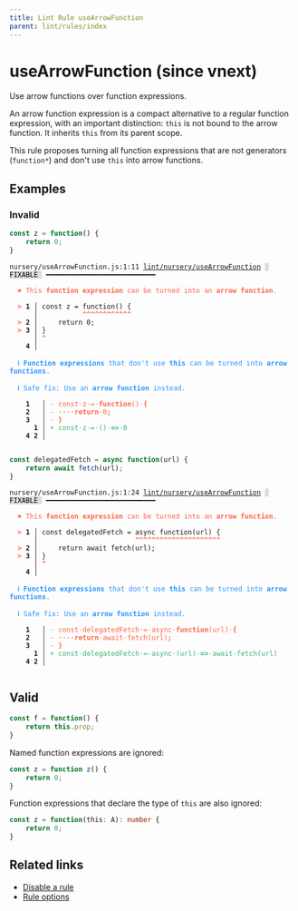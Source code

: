 ```yaml
---
title: Lint Rule useArrowFunction
parent: lint/rules/index
---
```


# useArrowFunction (since vnext)

Use arrow functions over function expressions.

An arrow function expression is a compact alternative to a regular function expression,
with an important distinction:
`this` is not bound to the arrow function. It inherits `this` from its parent scope.

This rule proposes turning all function expressions that are not generators (`function*`) and don't use `this` into arrow functions.

## Examples

### Invalid

```jsx
const z = function() {
    return 0;
}
```

<pre class="language-text"><code class="language-text">nursery/useArrowFunction.js:1:11 <a href="/docs/lint/rules/useArrowFunction">lint/nursery/useArrowFunction</a> <span style="color: #000; background-color: #ddd;"> FIXABLE </span> ━━━━━━━━━━━━━━━━━━━━━━━━━━━

<strong><span style="color: Tomato;">  </span></strong><strong><span style="color: Tomato;">✖</span></strong> <span style="color: Tomato;">This </span><span style="color: Tomato;"><strong>function expression</strong></span><span style="color: Tomato;"> can be turned into an </span><span style="color: Tomato;"><strong>arrow function</strong></span><span style="color: Tomato;">.</span>

<strong><span style="color: Tomato;">  </span></strong><strong><span style="color: Tomato;">&gt;</span></strong> <strong>1 │ </strong>const z = function() {
   <strong>   │ </strong>          <strong><span style="color: Tomato;">^</span></strong><strong><span style="color: Tomato;">^</span></strong><strong><span style="color: Tomato;">^</span></strong><strong><span style="color: Tomato;">^</span></strong><strong><span style="color: Tomato;">^</span></strong><strong><span style="color: Tomato;">^</span></strong><strong><span style="color: Tomato;">^</span></strong><strong><span style="color: Tomato;">^</span></strong><strong><span style="color: Tomato;">^</span></strong><strong><span style="color: Tomato;">^</span></strong><strong><span style="color: Tomato;">^</span></strong><strong><span style="color: Tomato;">^</span></strong>
<strong><span style="color: Tomato;">  </span></strong><strong><span style="color: Tomato;">&gt;</span></strong> <strong>2 │ </strong>    return 0;
<strong><span style="color: Tomato;">  </span></strong><strong><span style="color: Tomato;">&gt;</span></strong> <strong>3 │ </strong>}
   <strong>   │ </strong><strong><span style="color: Tomato;">^</span></strong>
    <strong>4 │ </strong>

<strong><span style="color: rgb(38, 148, 255);">  </span></strong><strong><span style="color: rgb(38, 148, 255);">ℹ</span></strong> <span style="color: rgb(38, 148, 255);"><strong>Function expressions</strong></span><span style="color: rgb(38, 148, 255);"> that don't use </span><span style="color: rgb(38, 148, 255);"><strong>this</strong></span><span style="color: rgb(38, 148, 255);"> can be turned into </span><span style="color: rgb(38, 148, 255);"><strong>arrow functions</strong></span><span style="color: rgb(38, 148, 255);">.</span>

<strong><span style="color: rgb(38, 148, 255);">  </span></strong><strong><span style="color: rgb(38, 148, 255);">ℹ</span></strong> <span style="color: rgb(38, 148, 255);">Safe fix</span><span style="color: rgb(38, 148, 255);">: </span><span style="color: rgb(38, 148, 255);">Use an </span><span style="color: rgb(38, 148, 255);"><strong>arrow function</strong></span><span style="color: rgb(38, 148, 255);"> instead.</span>

    <strong>1</strong>  <strong> │ </strong><span style="color: Tomato;">-</span> <span style="color: Tomato;">c</span><span style="color: Tomato;">o</span><span style="color: Tomato;">n</span><span style="color: Tomato;">s</span><span style="color: Tomato;">t</span><span style="color: Tomato;"><span style="opacity: 0.8;">·</span></span><span style="color: Tomato;">z</span><span style="color: Tomato;"><span style="opacity: 0.8;">·</span></span><span style="color: Tomato;">=</span><span style="color: Tomato;"><span style="opacity: 0.8;">·</span></span><span style="color: Tomato;"><strong>f</strong></span><span style="color: Tomato;"><strong>u</strong></span><span style="color: Tomato;"><strong>n</strong></span><span style="color: Tomato;"><strong>c</strong></span><span style="color: Tomato;"><strong>t</strong></span><span style="color: Tomato;"><strong>i</strong></span><span style="color: Tomato;"><strong>o</strong></span><span style="color: Tomato;"><strong>n</strong></span><span style="color: Tomato;">(</span><span style="color: Tomato;">)</span><span style="color: Tomato;"><span style="opacity: 0.8;">·</span></span><span style="color: Tomato;"><strong>{</strong></span>
    <strong>2</strong>  <strong> │ </strong><span style="color: Tomato;">-</span> <span style="color: Tomato;"><span style="opacity: 0.8;"><strong>·</strong></span></span><span style="color: Tomato;"><span style="opacity: 0.8;"><strong>·</strong></span></span><span style="color: Tomato;"><span style="opacity: 0.8;"><strong>·</strong></span></span><span style="color: Tomato;"><span style="opacity: 0.8;"><strong>·</strong></span></span><span style="color: Tomato;"><strong>r</strong></span><span style="color: Tomato;"><strong>e</strong></span><span style="color: Tomato;"><strong>t</strong></span><span style="color: Tomato;"><strong>u</strong></span><span style="color: Tomato;"><strong>r</strong></span><span style="color: Tomato;"><strong>n</strong></span><span style="color: Tomato;"><span style="opacity: 0.8;">·</span></span><span style="color: Tomato;">0</span><span style="color: Tomato;"><strong>;</strong></span>
    <strong>3</strong>  <strong> │ </strong><span style="color: Tomato;">-</span> <span style="color: Tomato;"><strong>}</strong></span>
      <strong>1</strong><strong> │ </strong><span style="color: MediumSeaGreen;">+</span> <span style="color: MediumSeaGreen;">c</span><span style="color: MediumSeaGreen;">o</span><span style="color: MediumSeaGreen;">n</span><span style="color: MediumSeaGreen;">s</span><span style="color: MediumSeaGreen;">t</span><span style="color: MediumSeaGreen;"><span style="opacity: 0.8;">·</span></span><span style="color: MediumSeaGreen;">z</span><span style="color: MediumSeaGreen;"><span style="opacity: 0.8;">·</span></span><span style="color: MediumSeaGreen;">=</span><span style="color: MediumSeaGreen;"><span style="opacity: 0.8;">·</span></span><span style="color: MediumSeaGreen;">(</span><span style="color: MediumSeaGreen;">)</span><span style="color: MediumSeaGreen;"><span style="opacity: 0.8;">·</span></span><span style="color: MediumSeaGreen;"><strong>=</strong></span><span style="color: MediumSeaGreen;"><strong>&gt;</strong></span><span style="color: MediumSeaGreen;"><span style="opacity: 0.8;">·</span></span><span style="color: MediumSeaGreen;">0</span>
    <strong>4</strong> <strong>2</strong><strong> │ </strong>

</code></pre>

```jsx
const delegatedFetch = async function(url) {
    return await fetch(url);
}
```

<pre class="language-text"><code class="language-text">nursery/useArrowFunction.js:1:24 <a href="/docs/lint/rules/useArrowFunction">lint/nursery/useArrowFunction</a> <span style="color: #000; background-color: #ddd;"> FIXABLE </span> ━━━━━━━━━━━━━━━━━━━━━━━━━━━

<strong><span style="color: Tomato;">  </span></strong><strong><span style="color: Tomato;">✖</span></strong> <span style="color: Tomato;">This </span><span style="color: Tomato;"><strong>function expression</strong></span><span style="color: Tomato;"> can be turned into an </span><span style="color: Tomato;"><strong>arrow function</strong></span><span style="color: Tomato;">.</span>

<strong><span style="color: Tomato;">  </span></strong><strong><span style="color: Tomato;">&gt;</span></strong> <strong>1 │ </strong>const delegatedFetch = async function(url) {
   <strong>   │ </strong>                       <strong><span style="color: Tomato;">^</span></strong><strong><span style="color: Tomato;">^</span></strong><strong><span style="color: Tomato;">^</span></strong><strong><span style="color: Tomato;">^</span></strong><strong><span style="color: Tomato;">^</span></strong><strong><span style="color: Tomato;">^</span></strong><strong><span style="color: Tomato;">^</span></strong><strong><span style="color: Tomato;">^</span></strong><strong><span style="color: Tomato;">^</span></strong><strong><span style="color: Tomato;">^</span></strong><strong><span style="color: Tomato;">^</span></strong><strong><span style="color: Tomato;">^</span></strong><strong><span style="color: Tomato;">^</span></strong><strong><span style="color: Tomato;">^</span></strong><strong><span style="color: Tomato;">^</span></strong><strong><span style="color: Tomato;">^</span></strong><strong><span style="color: Tomato;">^</span></strong><strong><span style="color: Tomato;">^</span></strong><strong><span style="color: Tomato;">^</span></strong><strong><span style="color: Tomato;">^</span></strong><strong><span style="color: Tomato;">^</span></strong>
<strong><span style="color: Tomato;">  </span></strong><strong><span style="color: Tomato;">&gt;</span></strong> <strong>2 │ </strong>    return await fetch(url);
<strong><span style="color: Tomato;">  </span></strong><strong><span style="color: Tomato;">&gt;</span></strong> <strong>3 │ </strong>}
   <strong>   │ </strong><strong><span style="color: Tomato;">^</span></strong>
    <strong>4 │ </strong>

<strong><span style="color: rgb(38, 148, 255);">  </span></strong><strong><span style="color: rgb(38, 148, 255);">ℹ</span></strong> <span style="color: rgb(38, 148, 255);"><strong>Function expressions</strong></span><span style="color: rgb(38, 148, 255);"> that don't use </span><span style="color: rgb(38, 148, 255);"><strong>this</strong></span><span style="color: rgb(38, 148, 255);"> can be turned into </span><span style="color: rgb(38, 148, 255);"><strong>arrow functions</strong></span><span style="color: rgb(38, 148, 255);">.</span>

<strong><span style="color: rgb(38, 148, 255);">  </span></strong><strong><span style="color: rgb(38, 148, 255);">ℹ</span></strong> <span style="color: rgb(38, 148, 255);">Safe fix</span><span style="color: rgb(38, 148, 255);">: </span><span style="color: rgb(38, 148, 255);">Use an </span><span style="color: rgb(38, 148, 255);"><strong>arrow function</strong></span><span style="color: rgb(38, 148, 255);"> instead.</span>

    <strong>1</strong>  <strong> │ </strong><span style="color: Tomato;">-</span> <span style="color: Tomato;">c</span><span style="color: Tomato;">o</span><span style="color: Tomato;">n</span><span style="color: Tomato;">s</span><span style="color: Tomato;">t</span><span style="color: Tomato;"><span style="opacity: 0.8;">·</span></span><span style="color: Tomato;">d</span><span style="color: Tomato;">e</span><span style="color: Tomato;">l</span><span style="color: Tomato;">e</span><span style="color: Tomato;">g</span><span style="color: Tomato;">a</span><span style="color: Tomato;">t</span><span style="color: Tomato;">e</span><span style="color: Tomato;">d</span><span style="color: Tomato;">F</span><span style="color: Tomato;">e</span><span style="color: Tomato;">t</span><span style="color: Tomato;">c</span><span style="color: Tomato;">h</span><span style="color: Tomato;"><span style="opacity: 0.8;">·</span></span><span style="color: Tomato;">=</span><span style="color: Tomato;"><span style="opacity: 0.8;">·</span></span><span style="color: Tomato;">a</span><span style="color: Tomato;">s</span><span style="color: Tomato;">y</span><span style="color: Tomato;">n</span><span style="color: Tomato;">c</span><span style="color: Tomato;"><span style="opacity: 0.8;">·</span></span><span style="color: Tomato;"><strong>f</strong></span><span style="color: Tomato;"><strong>u</strong></span><span style="color: Tomato;"><strong>n</strong></span><span style="color: Tomato;"><strong>c</strong></span><span style="color: Tomato;"><strong>t</strong></span><span style="color: Tomato;"><strong>i</strong></span><span style="color: Tomato;"><strong>o</strong></span><span style="color: Tomato;"><strong>n</strong></span><span style="color: Tomato;">(</span><span style="color: Tomato;">u</span><span style="color: Tomato;">r</span><span style="color: Tomato;">l</span><span style="color: Tomato;">)</span><span style="color: Tomato;"><span style="opacity: 0.8;">·</span></span><span style="color: Tomato;"><strong>{</strong></span>
    <strong>2</strong>  <strong> │ </strong><span style="color: Tomato;">-</span> <span style="color: Tomato;"><span style="opacity: 0.8;"><strong>·</strong></span></span><span style="color: Tomato;"><span style="opacity: 0.8;"><strong>·</strong></span></span><span style="color: Tomato;"><span style="opacity: 0.8;"><strong>·</strong></span></span><span style="color: Tomato;"><span style="opacity: 0.8;"><strong>·</strong></span></span><span style="color: Tomato;"><strong>r</strong></span><span style="color: Tomato;"><strong>e</strong></span><span style="color: Tomato;"><strong>t</strong></span><span style="color: Tomato;"><strong>u</strong></span><span style="color: Tomato;"><strong>r</strong></span><span style="color: Tomato;"><strong>n</strong></span><span style="color: Tomato;"><span style="opacity: 0.8;">·</span></span><span style="color: Tomato;">a</span><span style="color: Tomato;">w</span><span style="color: Tomato;">a</span><span style="color: Tomato;">i</span><span style="color: Tomato;">t</span><span style="color: Tomato;"><span style="opacity: 0.8;">·</span></span><span style="color: Tomato;">f</span><span style="color: Tomato;">e</span><span style="color: Tomato;">t</span><span style="color: Tomato;">c</span><span style="color: Tomato;">h</span><span style="color: Tomato;">(</span><span style="color: Tomato;">u</span><span style="color: Tomato;">r</span><span style="color: Tomato;">l</span><span style="color: Tomato;">)</span><span style="color: Tomato;"><strong>;</strong></span>
    <strong>3</strong>  <strong> │ </strong><span style="color: Tomato;">-</span> <span style="color: Tomato;"><strong>}</strong></span>
      <strong>1</strong><strong> │ </strong><span style="color: MediumSeaGreen;">+</span> <span style="color: MediumSeaGreen;">c</span><span style="color: MediumSeaGreen;">o</span><span style="color: MediumSeaGreen;">n</span><span style="color: MediumSeaGreen;">s</span><span style="color: MediumSeaGreen;">t</span><span style="color: MediumSeaGreen;"><span style="opacity: 0.8;">·</span></span><span style="color: MediumSeaGreen;">d</span><span style="color: MediumSeaGreen;">e</span><span style="color: MediumSeaGreen;">l</span><span style="color: MediumSeaGreen;">e</span><span style="color: MediumSeaGreen;">g</span><span style="color: MediumSeaGreen;">a</span><span style="color: MediumSeaGreen;">t</span><span style="color: MediumSeaGreen;">e</span><span style="color: MediumSeaGreen;">d</span><span style="color: MediumSeaGreen;">F</span><span style="color: MediumSeaGreen;">e</span><span style="color: MediumSeaGreen;">t</span><span style="color: MediumSeaGreen;">c</span><span style="color: MediumSeaGreen;">h</span><span style="color: MediumSeaGreen;"><span style="opacity: 0.8;">·</span></span><span style="color: MediumSeaGreen;">=</span><span style="color: MediumSeaGreen;"><span style="opacity: 0.8;">·</span></span><span style="color: MediumSeaGreen;">a</span><span style="color: MediumSeaGreen;">s</span><span style="color: MediumSeaGreen;">y</span><span style="color: MediumSeaGreen;">n</span><span style="color: MediumSeaGreen;">c</span><span style="color: MediumSeaGreen;"><span style="opacity: 0.8;">·</span></span><span style="color: MediumSeaGreen;">(</span><span style="color: MediumSeaGreen;">u</span><span style="color: MediumSeaGreen;">r</span><span style="color: MediumSeaGreen;">l</span><span style="color: MediumSeaGreen;">)</span><span style="color: MediumSeaGreen;"><span style="opacity: 0.8;">·</span></span><span style="color: MediumSeaGreen;"><strong>=</strong></span><span style="color: MediumSeaGreen;"><strong>&gt;</strong></span><span style="color: MediumSeaGreen;"><span style="opacity: 0.8;">·</span></span><span style="color: MediumSeaGreen;">a</span><span style="color: MediumSeaGreen;">w</span><span style="color: MediumSeaGreen;">a</span><span style="color: MediumSeaGreen;">i</span><span style="color: MediumSeaGreen;">t</span><span style="color: MediumSeaGreen;"><span style="opacity: 0.8;">·</span></span><span style="color: MediumSeaGreen;">f</span><span style="color: MediumSeaGreen;">e</span><span style="color: MediumSeaGreen;">t</span><span style="color: MediumSeaGreen;">c</span><span style="color: MediumSeaGreen;">h</span><span style="color: MediumSeaGreen;">(</span><span style="color: MediumSeaGreen;">u</span><span style="color: MediumSeaGreen;">r</span><span style="color: MediumSeaGreen;">l</span><span style="color: MediumSeaGreen;">)</span>
    <strong>4</strong> <strong>2</strong><strong> │ </strong>

</code></pre>

## Valid

```jsx
const f = function() {
    return this.prop;
}
```

Named function expressions are ignored:

```jsx
const z = function z() {
    return 0;
}
```

Function expressions that declare the type of `this` are  also ignored:

```ts
const z = function(this: A): number {
    return 0;
}
```

## Related links

- [Disable a rule](/linter/#disable-a-lint-rule)
- [Rule options](/linter/#rule-options)
